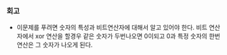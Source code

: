 ### 회고
- 이문제를 푸려면 숫자의 특성과 비트연산자에 대해서 알고 있어야 한다. 비트 연산자에서 xor 연산을 할경우 같은 숫자가 두번나오면 0이되고 0과 특정 숫자의 한번 연산은 그 숫자가 나오게 된다.